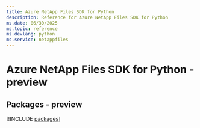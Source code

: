 ```yaml
---
title: Azure NetApp Files SDK for Python
description: Reference for Azure NetApp Files SDK for Python
ms.date: 06/30/2025
ms.topic: reference
ms.devlang: python
ms.service: netappfiles
---
```

# Azure NetApp Files SDK for Python - preview
## Packages - preview
[!INCLUDE [packages](netapp-files-index.md)]